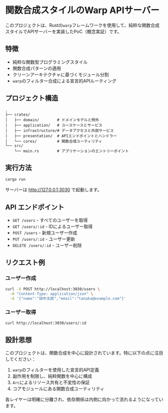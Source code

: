 # 関数合成スタイルのWarp APIサーバー

このプロジェクトは、Rustの`warp`フレームワークを使用して、純粋な関数合成スタイルでAPIサーバーを実装したPoC（概念実証）です。

## 特徴

- 純粋な関数型プログラミングスタイル
- 関数合成パターンの適用
- クリーンアーキテクチャに基づくモジュール分割
- `warp`のフィルター合成による宣言的APIルーティング

## プロジェクト構造

```
.
├── crates/
│   ├── domain/        # ドメインモデルと例外
│   ├── application/   # ユースケースとサービス
│   ├── infrastructure/# データアクセスと外部サービス
│   ├── presentation/  # APIエンドポイントとハンドラー
│   └── cores/         # 関数合成ユーティリティ
└── src/
    └── main.rs        # アプリケーションのエントリーポイント
```

## 実行方法

```bash
cargo run
```

サーバーは http://127.0.0.1:3030 で起動します。

## API エンドポイント

- `GET /users` - すべてのユーザーを取得
- `GET /users/:id` - IDによるユーザー取得
- `POST /users` - 新規ユーザー作成
- `PUT /users/:id` - ユーザー更新
- `DELETE /users/:id` - ユーザー削除

## リクエスト例

### ユーザー作成

```bash
curl -X POST http://localhost:3030/users \
  -H "Content-Type: application/json" \
  -d '{"name":"田中太郎","email":"tanaka@example.com"}'
```

### ユーザー取得

```bash
curl http://localhost:3030/users/:id
```

## 設計思想

このプロジェクトは、関数合成を中心に設計されています。特に以下の点に注目してください：

1. `warp`のフィルターを使用した宣言的API定義
2. 副作用を制限し、純粋関数を中心に構成
3. `Arc`によるリソース共有と不変性の保証
4. コアモジュールにある関数合成ユーティリティ

各レイヤーは明確に分離され、依存関係は内側に向かって流れるようになっています。
